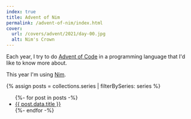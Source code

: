 ```yaml
---
index: true
title: Advent of Nim
permalink: /advent-of-nim/index.html
cover:
  url: /covers/advent/2021/day-00.jpg
  alt: Nim's Crown
---
```


Each year, I try to do [Advent of Code](https://adventofcode.com/) in a programming language that I'd like to know more about.

This year I'm using [Nim](https://nim-lang.org/).

{% assign posts = collections.series | filterBySeries: series %}

<ul>
  {%- for post in posts -%}
    <li>
      <a href="{{ post.url }}">{{ post.data.title }}</a>
    </li>
  {%- endfor -%}
</ul>
